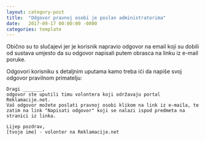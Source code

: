 ```yaml
---
layout: category-post
title:  "Odgovor pravnoj osobi je poslan administratorima"
date:   2017-09-17 00:00:00 -0000
categories: template
---
```


Obično su to slučajevi jer je korisnik napravio odgovor na email koji su dobili od sustava umjesto da su odgovor napisali putem obrasca na linku iz e-mail poruke.

Odgovori korisniku s detaljnim uputama kamo treba ići da napiše svoj odgovor pravilnom primatelju:

```
Dragi _______, 
odgovor ste uputili timu volontera koji održavaju portal Reklamacije.net. 
Vaš odgovor možete poslati pravnoj osobi klikom na link iz e-maila, te zatim na link "Napisati odgovor" koji se nalazi ispod predmeta na stranici iz linka.

Lijep pozdrav,
[tvoje ime] - volonter na Reklamacije.net
```
